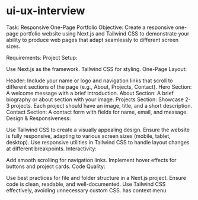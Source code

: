 # ui-ux-interview

Task: Responsive One-Page Portfolio
Objective:
Create a responsive one-page portfolio website using Next.js and Tailwind CSS to demonstrate your ability to produce web pages that adapt seamlessly to different screen sizes.
 
Requirements:
Project Setup:
 
Use Next.js as the framework.
Tailwind CSS for styling.
One-Page Layout:
 
Header:
Include your name or logo and navigation links that scroll to different sections of the page (e.g., About, Projects, Contact).
Hero Section:
A welcome message with a brief introduction.
About Section:
A brief biography or about section with your image.
Projects Section:
Showcase 2-3 projects. Each project should have an image, title, and a short description.
Contact Section:
A contact form with fields for name, email, and message.
Design & Responsiveness:
 
Use Tailwind CSS to create a visually appealing design.
Ensure the website is fully responsive, adapting to various screen sizes (mobile, tablet, desktop).
Use responsive utilities in Tailwind CSS to handle layout changes at different breakpoints.
Interactivity:
 
Add smooth scrolling for navigation links.
Implement hover effects for buttons and project cards.
Code Quality:
 
Use best practices for file and folder structure in a Next.js project.
Ensure code is clean, readable, and well-documented.
Use Tailwind CSS effectively, avoiding unnecessary custom CSS.
has context menu